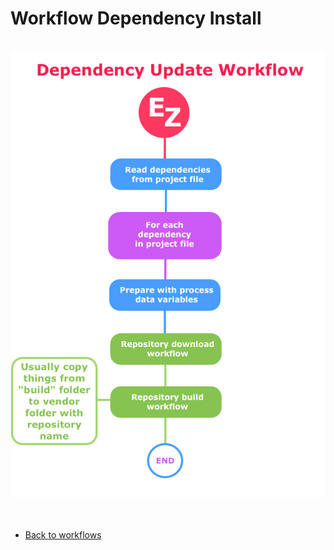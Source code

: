 # Workflow Dependency Install

<br />

<img src="../extras/images/doc-workflow-dependency-install.png?v=2017-12-15" alt="ezored">

<br />
<br />
<br />

- [Back to workflows](WORKFLOWS.md)
  